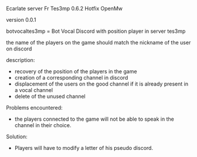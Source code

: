 Ecarlate server Fr
Tes3mp 0.6.2 Hotfix
OpenMw

version 0.0.1

botvocaltes3mp = Bot Vocal Discord with position player in server tes3mp

the name of the players on the game should match the nickname of the user on discord

description:
- recovery of the position of the players in the game
- creation of a corresponding channel in discord
- displacement of the users on the good channel if it is already present in a vocal channel
- delete of the unused channel

Problems encountered:

- the players connected to the game will not be able to speak in the channel in their choice.

Solution: 

- Players will have to modify a letter of his pseudo discord.
